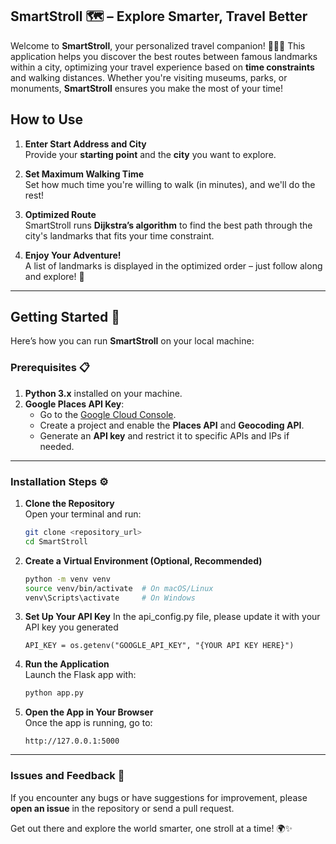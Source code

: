 ## **SmartStroll 🗺️ – Explore Smarter, Travel Better**  

Welcome to **SmartStroll**, your personalized travel companion! 🚶‍♂️✨ This application helps you discover the best routes between famous landmarks within a city, optimizing your travel experience based on **time constraints** and walking distances. Whether you're visiting museums, parks, or monuments, **SmartStroll** ensures you make the most of your time!


## **How to Use**  

1. **Enter Start Address and City**  
   Provide your **starting point** and the **city** you want to explore.  

2. **Set Maximum Walking Time**  
   Set how much time you're willing to walk (in minutes), and we'll do the rest!  

3. **Optimized Route**  
   SmartStroll runs **Dijkstra’s algorithm** to find the best path through the city's landmarks that fits your time constraint.  

4. **Enjoy Your Adventure!**  
   A list of landmarks is displayed in the optimized order – just follow along and explore! 🎒

---

## **Getting Started 🚀**

Here’s how you can run **SmartStroll** on your local machine:

### **Prerequisites 📋**

1. **Python 3.x** installed on your machine.  
2. **Google Places API Key**:
   - Go to the [Google Cloud Console](https://console.cloud.google.com).
   - Create a project and enable the **Places API** and **Geocoding API**.
   - Generate an **API key** and restrict it to specific APIs and IPs if needed.

---

### **Installation Steps ⚙️**

1. **Clone the Repository**  
   Open your terminal and run:
   ```bash
   git clone <repository_url>
   cd SmartStroll
   ```

2. **Create a Virtual Environment (Optional, Recommended)**
   ```bash
   python -m venv venv
   source venv/bin/activate  # On macOS/Linux
   venv\Scripts\activate     # On Windows
   ```

3. **Set Up Your API Key**
   In the api_config.py file, please update it with your API key you generated
   ```
   API_KEY = os.getenv("GOOGLE_API_KEY", "{YOUR API KEY HERE}")
   ```

5. **Run the Application**  
   Launch the Flask app with:
   ```bash
   python app.py
   ```

6. **Open the App in Your Browser**  
   Once the app is running, go to:
   ```
   http://127.0.0.1:5000
   ```
---

### **Issues and Feedback 📝**

If you encounter any bugs or have suggestions for improvement, please **open an issue** in the repository or send a pull request.

Get out there and explore the world smarter, one stroll at a time! 🌍✨
